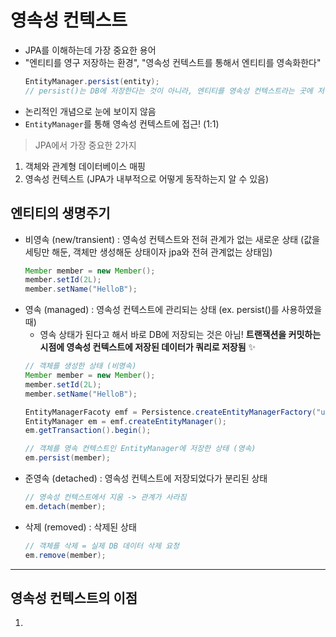 # 영속성 컨텍스트
- JPA를 이해하는데 가장 중요한 용어
- "엔티티를 영구 저장하는 환경", "영속성 컨텍스트를 통해서 엔티티를 영속화한다"
  ```java
  EntityManager.persist(entity);
  // persist()는 DB에 저장한다는 것이 아니라, 엔티티를 영속성 컨텍스트라는 곳에 저장하는 것을 의미함
  ```
- 논리적인 개념으로 눈에 보이지 않음
- ```EntityManager```를 통해 영속성 컨텍스트에 접근! (1:1)

> JPA에서 가장 중요한 2가지
1. 객체와 관계형 데이터베이스 매핑
2. 영속성 컨텍스트 (JPA가 내부적으로 어떻게 동작하는지 알 수 있음)

## 엔티티의 생명주기
- 비영속 (new/transient) : 영속성 컨텍스트와 전혀 관계가 없는 새로운 상태 (값을 세팅만 해둔, 객체만 생성해둔 상태이자 jpa와 전혀 관계없는 상태임)
  ```java
  Member member = new Member();
  member.setId(2L);
  member.setName("HelloB");
  ```
- 영속 (managed) : 영속성 컨텍스트에 관리되는 상태 (ex. persist()를 사용하였을 때)
  - 영속 상태가 된다고 해서 바로 DB에 저장되는 것은 아님! __트랜잭션을 커밋하는 시점에 영속성 컨텍스트에 저장된 데이터가 쿼리로 저장됨__ ✨ 
  ```java
  // 객체를 생성한 상태 (비영속)
  Member member = new Member();
  member.setId(2L);
  member.setName("HelloB");

  EntityManagerFacoty emf = Persistence.createEntityManagerFactory("unitName");
  EntityManager em = emf.createEntityManager();
  em.getTransaction().begin();

  // 객체를 영속 컨텍스트인 EntityManager에 저장한 상태 (영속)
  em.persist(member);
  ```
- 준영속 (detached) : 영속성 컨텍스트에 저장되었다가 분리된 상태
  ```java
  // 영속성 컨텍스트에서 지움 -> 관계가 사라짐 
  em.detach(member);
  ```
- 삭제 (removed) : 삭제된 상태
  ```java
  // 객체를 삭제 = 실제 DB 데이터 삭제 요청  
  em.remove(member);
  ```
- - -
## 영속성 컨텍스트의 이점
1. 
